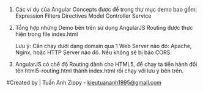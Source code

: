 1. Các ví dụ của Angular Concepts được để trong thư mục demo bao gồm:
    Expression
    Filters
    Directives
    Model
    Controller
    Service

2. Tổng hợp những Demo bên trên sử dụng AngularJS Routing được thực hiện trong file index.html

    Lưu ý: Cần chạy dưới dạng domain qua 1 Web Server nào đó: Apache, Nginx, hoặc HTTP Server nào đó. Nếu không sẽ bị báo CORS.

3. AngularJS có chế độ Routing dành cho HTML5, để chạy ta tiến hành đổi tên html5-routing.html thành index.html rồi chạy với lưu ý bên trên.


#Created by | Tuấn Anh Zippy - kieutuananh1995@gmail.com